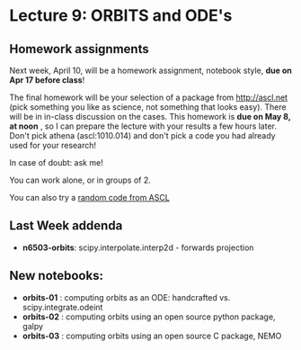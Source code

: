 Lecture 9: ORBITS and ODE's
===========================

## Homework assignments

Next week, April 10, will be a homework assignment, notebook style, **due on Apr 17 before class**!

The final homework will be your selection of a package from http://ascl.net (pick something you like as science, not
something that looks easy).  There will be in in-class discussion on the cases. This homework is
**due on May 8, at noon** , so I can prepare the lecture with your results a few hours later.
Don't pick athena (ascl:1010.014) and don't pick a code you had already used for your research!

In case of doubt: ask me!

You can work alone, or in groups of 2.

You can also try a [random code from ASCL](http://ascl.net/code/random)

## Last Week addenda

* **n6503-orbits**: scipy.interpolate.interp2d - forwards projection


## New notebooks:

* **orbits-01** : computing orbits as an ODE: handcrafted vs. scipy.integrate.odeint
* **orbits-02** : computing orbits using an open source python package, galpy
* **orbits-03** : computing orbits using an open source C package, NEMO
